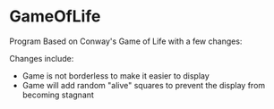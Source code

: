 # GameOfLife
Program Based on Conway's Game of Life with a few changes:

Changes include:
- Game is not borderless to make it easier to display
- Game will add random "alive" squares to prevent the display from becoming stagnant

